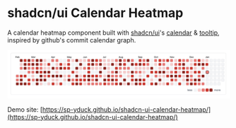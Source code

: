 # shadcn/ui Calendar Heatmap

A calendar heatmap component built with [shadcn/ui](https://ui.shadcn.com/)'s [calendar](https://ui.shadcn.com/docs/components/calendar) & [tooltip](https://ui.shadcn.com/docs/components/tooltip), inspired by github's commit calendar graph.

![sample image](./images/sample.png)

Demo site: [https://sp-yduck.github.io/shadcn-ui-calendar-heatmap/](https://sp-yduck.github.io/shadcn-ui-calendar-heatmap/)